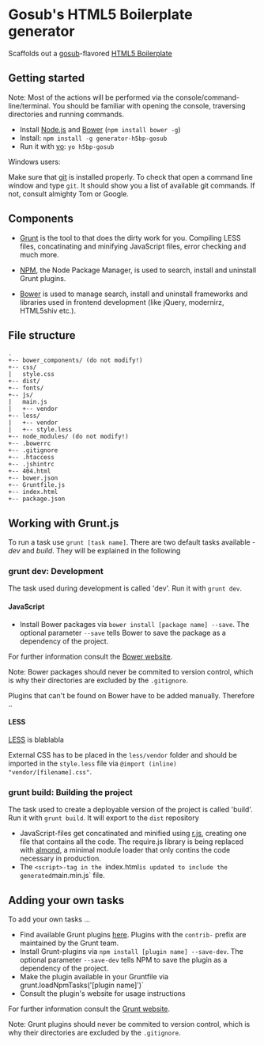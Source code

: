 # Gosub's HTML5 Boilerplate generator

Scaffolds out a [gosub](http://gosub.de/)-flavored [HTML5 Boilerplate](http://html5boilerplate.com)

## Getting started

Note: Most of the actions will be performed via the console/command-line/terminal. You should be familiar with opening the console, traversing directories and running commands.

- Install [Node.js](http://nodejs.org/) and [Bower](http://bower.io/#installing-bower) (`npm install bower -g`)
- Install: `npm install -g generator-h5bp-gosub`
- Run it with [yo](https://github.com/yeoman/yo): `yo h5bp-gosub`

Windows users:

Make sure that [git](http://git-scm.com/) is installed properly. To check that open a command line window and type `git`. It should show you a list of available git commands. If not, consult almighty Tom or Google.

## Components


- [Grunt](http://gruntjs.com/) is the tool to that does the dirty work for you. Compiling LESS files, concatinating and minifying JavaScript files, error checking and much more.

- [NPM](https://www.npmjs.org/), the Node Package Manager, is used to search, install and uninstall Grunt plugins.

- [Bower](bower.io) is used to manage search, install and uninstall frameworks and libraries used in frontend development (like jQuery, modernirz, HTML5shiv etc.).


## File structure

```
.
+-- bower_components/ (do not modify!)
+-- css/
|   style.css
+-- dist/
+-- fonts/
+-- js/
|   main.js
|   +-- vendor
+-- less/
|   +-- vendor
|   +-- style.less
+-- node_modules/ (do not modify!)
+-- .bowerrc
+-- .gitignore
+-- .htaccess
+-- .jshintrc
+-- 404.html
+-- bower.json
+-- Gruntfile.js
+-- index.html
+-- package.json
```

## Working with Grunt.js

To run a task use `grunt [task name]`. There are two default tasks available - *dev* and *build*. They will be explained in the following


### grunt dev: Development

The task used during development is called 'dev'. Run it with `grunt dev`.

#### JavaScript


- Install Bower packages via `bower install [package name] --save`. The optional parameter `--save` tells Bower to save the package as a dependency of the project.

For further information consult the [Bower website](http://bower.io/#usage).

Note: Bower packages should never be commited to version control, which is why their directories are excluded by the `.gitignore`.

Plugins that can't be found on Bower have to be added manually.
Therefore ..

#### LESS

[LESS](http://lesscss.org) is blablabla

External CSS has to be placed in the `less/vendor` folder and should be imported in the `style.less` file via `@import (inline) "vendor/[filename].css"`.



### grunt build: Building the project

The task used to create a deployable version of the project is called 'build'. Run it with `grunt build`. It will export to the `dist` repository

- JavaScript-files get concatinated and minified using [r.js](https://github.com/jrburke/r.js), creating one file that contains all the code. The require.js library is being replaced with [almond](https://github.com/jrburke/almond), a minimal module loader that only contins the code necessary in production.
- The `<script>-tag in the `index.html` is updated to include the generated `main.min.js` file.


## Adding your own tasks

To add your own tasks ...

- Find available Grunt plugins [here](http://gruntjs.com/plugis). Plugins with the `contrib-` prefix are maintained by the Grunt team.
- Install Grunt-plugins via `npm install [plugin name] --save-dev`. The optional parameter `--save-dev` tells NPM to save the plugin as a dependency of the project.
- Make the plugin available in your Gruntfile via grunt.loadNpmTasks('[plugin name]')`
- Consult the plugin's website for usage instructions

For further information consult the [Grunt website](http://gruntjs.com/getting-started).

Note: Grunt plugins should never be commited to version control, which is why their directories are excluded by the `.gitignore`.